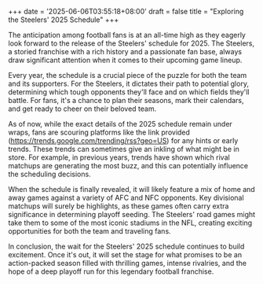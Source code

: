 +++
date = '2025-06-06T03:55:18+08:00'
draft = false
title = "Exploring the Steelers' 2025 Schedule"
+++

The anticipation among football fans is at an all-time high as they eagerly look forward to the release of the Steelers' schedule for 2025. The Steelers, a storied franchise with a rich history and a passionate fan base, always draw significant attention when it comes to their upcoming game lineup. 

Every year, the schedule is a crucial piece of the puzzle for both the team and its supporters. For the Steelers, it dictates their path to potential glory, determining which tough opponents they'll face and on which fields they'll battle. For fans, it's a chance to plan their seasons, mark their calendars, and get ready to cheer on their beloved team. 

As of now, while the exact details of the 2025 schedule remain under wraps, fans are scouring platforms like the link provided (https://trends.google.com/trending/rss?geo=US) for any hints or early trends. These trends can sometimes give an inkling of what might be in store. For example, in previous years, trends have shown which rival matchups are generating the most buzz, and this can potentially influence the scheduling decisions. 

When the schedule is finally revealed, it will likely feature a mix of home and away games against a variety of AFC and NFC opponents. Key divisional matchups will surely be highlights, as these games often carry extra significance in determining playoff seeding. The Steelers' road games might take them to some of the most iconic stadiums in the NFL, creating exciting opportunities for both the team and traveling fans. 

In conclusion, the wait for the Steelers' 2025 schedule continues to build excitement. Once it's out, it will set the stage for what promises to be an action-packed season filled with thrilling games, intense rivalries, and the hope of a deep playoff run for this legendary football franchise.